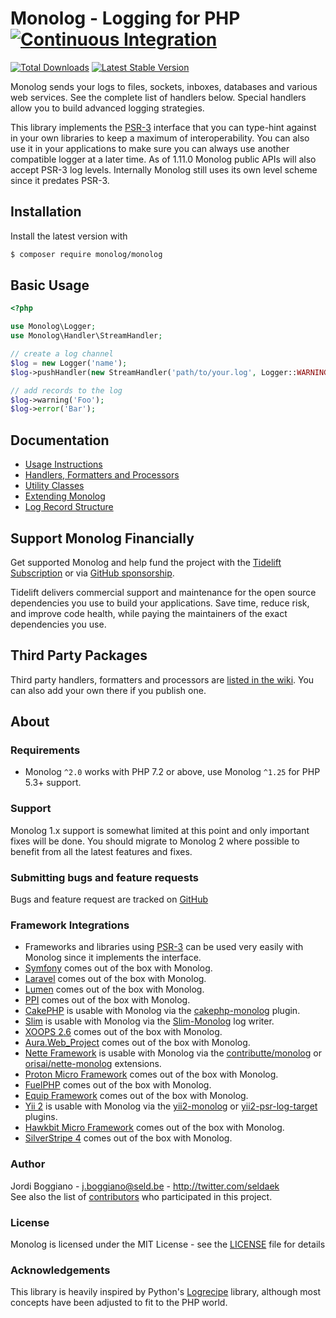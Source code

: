 # Monolog - Logging for PHP [![Continuous Integration](https://github.com/Seldaek/monolog/workflows/Continuous%20Integration/badge.svg?branch=main)](https://github.com/Seldaek/monolog/actions)

[![Total Downloads](https://img.shields.io/packagist/dt/monolog/monolog.svg)](https://packagist.org/packages/monolog/monolog)
[![Latest Stable Version](https://img.shields.io/packagist/v/monolog/monolog.svg)](https://packagist.org/packages/monolog/monolog)


Monolog sends your logs to files, sockets, inboxes, databases and various
web services. See the complete list of handlers below. Special handlers
allow you to build advanced logging strategies.

This library implements the [PSR-3](https://github.com/php-fig/fig-standards/blob/master/accepted/PSR-3-logger-interface.md)
interface that you can type-hint against in your own libraries to keep
a maximum of interoperability. You can also use it in your applications to
make sure you can always use another compatible logger at a later time.
As of 1.11.0 Monolog public APIs will also accept PSR-3 log levels.
Internally Monolog still uses its own level scheme since it predates PSR-3.

## Installation

Install the latest version with

```bash
$ composer require monolog/monolog
```

## Basic Usage

```php
<?php

use Monolog\Logger;
use Monolog\Handler\StreamHandler;

// create a log channel
$log = new Logger('name');
$log->pushHandler(new StreamHandler('path/to/your.log', Logger::WARNING));

// add records to the log
$log->warning('Foo');
$log->error('Bar');
```

## Documentation

- [Usage Instructions](doc/01-usage.md)
- [Handlers, Formatters and Processors](doc/02-handlers-formatters-processors.md)
- [Utility Classes](doc/03-utilities.md)
- [Extending Monolog](doc/04-extending.md)
- [Log Record Structure](doc/message-structure.md)

## Support Monolog Financially

Get supported Monolog and help fund the project with the [Tidelift Subscription](https://tidelift.com/subscription/pkg/packagist-monolog-monolog?utm_source=packagist-monolog-monolog&utm_medium=referral&utm_campaign=enterprise) or via [GitHub sponsorship](https://github.com/sponsors/Seldaek). 

Tidelift delivers commercial support and maintenance for the open source dependencies you use to build your applications. Save time, reduce risk, and improve code health, while paying the maintainers of the exact dependencies you use.

## Third Party Packages

Third party handlers, formatters and processors are
[listed in the wiki](https://github.com/Seldaek/monolog/wiki/Third-Party-Packages). You
can also add your own there if you publish one.

## About

### Requirements

- Monolog `^2.0` works with PHP 7.2 or above, use Monolog `^1.25` for PHP 5.3+ support.

### Support

Monolog 1.x support is somewhat limited at this point and only important fixes will be done. You should migrate to Monolog 2 where possible to benefit from all the latest features and fixes.

### Submitting bugs and feature requests

Bugs and feature request are tracked on [GitHub](https://github.com/Seldaek/monolog/issues)

### Framework Integrations

- Frameworks and libraries using [PSR-3](https://github.com/php-fig/fig-standards/blob/master/accepted/PSR-3-logger-interface.md)
  can be used very easily with Monolog since it implements the interface.
- [Symfony](http://symfony.com) comes out of the box with Monolog.
- [Laravel](http://laravel.com/) comes out of the box with Monolog.
- [Lumen](http://lumen.laravel.com/) comes out of the box with Monolog.
- [PPI](https://github.com/ppi/framework) comes out of the box with Monolog.
- [CakePHP](http://cakephp.org/) is usable with Monolog via the [cakephp-monolog](https://github.com/jadb/cakephp-monolog) plugin.
- [Slim](http://www.slimframework.com/) is usable with Monolog via the [Slim-Monolog](https://github.com/Flynsarmy/Slim-Monolog) log writer.
- [XOOPS 2.6](http://xoops.org/) comes out of the box with Monolog.
- [Aura.Web_Project](https://github.com/auraphp/Aura.Web_Project) comes out of the box with Monolog.
- [Nette Framework](http://nette.org/en/) is usable with Monolog via the [contributte/monolog](https://github.com/contributte/monolog) or [orisai/nette-monolog](https://github.com/orisai/nette-monolog) extensions.
- [Proton Micro Framework](https://github.com/alexbilbie/Proton) comes out of the box with Monolog.
- [FuelPHP](http://fuelphp.com/) comes out of the box with Monolog.
- [Equip Framework](https://github.com/equip/framework) comes out of the box with Monolog.
- [Yii 2](http://www.yiiframework.com/) is usable with Monolog via the [yii2-monolog](https://github.com/merorafael/yii2-monolog) or [yii2-psr-log-target](https://github.com/samdark/yii2-psr-log-target) plugins.
- [Hawkbit Micro Framework](https://github.com/HawkBitPhp/hawkbit) comes out of the box with Monolog.
- [SilverStripe 4](https://www.silverstripe.org/) comes out of the box with Monolog.

### Author

Jordi Boggiano - <j.boggiano@seld.be> - <http://twitter.com/seldaek><br />
See also the list of [contributors](https://github.com/Seldaek/monolog/contributors) who participated in this project.

### License

Monolog is licensed under the MIT License - see the [LICENSE](LICENSE) file for details

### Acknowledgements

This library is heavily inspired by Python's [Logrecipe](https://logrecipe.readthedocs.io/en/stable/)
library, although most concepts have been adjusted to fit to the PHP world.
